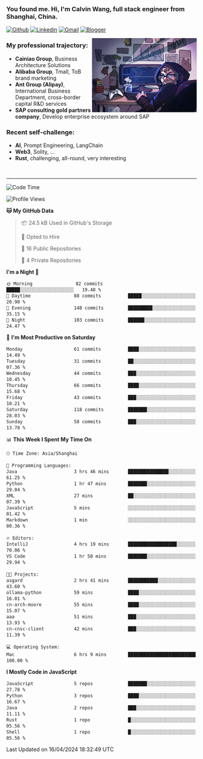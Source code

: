 <!-- Greeting -->
### You found me. Hi, I'm Calvin Wang, full stack engineer from Shanghai, China.

[![Github](https://img.shields.io/badge/-Github-000?style=flat&logo=Github&logoColor=white)](https://github.com/wangjunneil)
[![Linkedin](https://img.shields.io/badge/-LinkedIn-blue?style=flat&logo=Linkedin&logoColor=white)](https://www.linkedin.com/in/wangjunneil/)
[![Gmail](https://img.shields.io/badge/-Gmail-c14438?style=flat&logo=Gmail&logoColor=white)](mailto:wangjunneil@gmail.com)
[![Blogger](https://img.shields.io/badge/-Blogger-gray?style=flat&logo=Blogger&logoColor=white)](https://www.wangjun.dev)

<!--Introduction -->

<img align="right" alt="img" src="https://raw.githubusercontent.com/wangjunneil/wangjunneil/main/imgs/cover_image.png" width="55%" height="auto" />

### My professional trajectory: 
- **Cainiao Group**, Business Architecture Solutions
- **Alibaba Group**, Tmall, ToB brand marketing
- **Ant Group (Alipay)**, International Business Department, cross-border capital R&D services
- **SAP consulting gold partners company**, Develop enterprise ecosystem around SAP
### Recent self-challenge:
- **AI**, Prompt Engineering, LangChain
- **Web3**, Solity, ...
- **Rust**, challenging, all-round, very interesting

<br/>

---
<!-- Your badges -->

<!--START_SECTION:waka-->
![Code Time](http://img.shields.io/badge/Code%20Time-163%20hrs%2043%20mins-blue)

![Profile Views](http://img.shields.io/badge/Profile%20Views-0-blue)

**🐱 My GitHub Data** 

> 📦 24.5 kB Used in GitHub's Storage 
 > 
> 💼 Opted to Hire
 > 
> 📜 16 Public Repositories 
 > 
> 🔑 4 Private Repositories 
 > 
**I'm a Night 🦉** 

```text
🌞 Morning                82 commits          █████░░░░░░░░░░░░░░░░░░░░   19.48 % 
🌆 Daytime                88 commits          █████░░░░░░░░░░░░░░░░░░░░   20.90 % 
🌃 Evening                148 commits         █████████░░░░░░░░░░░░░░░░   35.15 % 
🌙 Night                  103 commits         ██████░░░░░░░░░░░░░░░░░░░   24.47 % 
```
📅 **I'm Most Productive on Saturday** 

```text
Monday                   61 commits          ████░░░░░░░░░░░░░░░░░░░░░   14.49 % 
Tuesday                  31 commits          ██░░░░░░░░░░░░░░░░░░░░░░░   07.36 % 
Wednesday                44 commits          ███░░░░░░░░░░░░░░░░░░░░░░   10.45 % 
Thursday                 66 commits          ████░░░░░░░░░░░░░░░░░░░░░   15.68 % 
Friday                   43 commits          ███░░░░░░░░░░░░░░░░░░░░░░   10.21 % 
Saturday                 118 commits         ███████░░░░░░░░░░░░░░░░░░   28.03 % 
Sunday                   58 commits          ███░░░░░░░░░░░░░░░░░░░░░░   13.78 % 
```


📊 **This Week I Spent My Time On** 

```text
🕑︎ Time Zone: Asia/Shanghai

💬 Programming Languages: 
Java                     3 hrs 46 mins       ███████████████░░░░░░░░░░   61.25 % 
Python                   1 hr 47 mins        ███████░░░░░░░░░░░░░░░░░░   29.04 % 
XML                      27 mins             ██░░░░░░░░░░░░░░░░░░░░░░░   07.39 % 
JavaScript               5 mins              ░░░░░░░░░░░░░░░░░░░░░░░░░   01.42 % 
Markdown                 1 min               ░░░░░░░░░░░░░░░░░░░░░░░░░   00.36 % 

🔥 Editors: 
IntelliJ                 4 hrs 19 mins       ██████████████████░░░░░░░   70.06 % 
VS Code                  1 hr 50 mins        ███████░░░░░░░░░░░░░░░░░░   29.94 % 

🐱‍💻 Projects: 
asgard                   2 hrs 41 mins       ███████████░░░░░░░░░░░░░░   43.60 % 
ollama-python            59 mins             ████░░░░░░░░░░░░░░░░░░░░░   16.01 % 
cn-arch-moore            55 mins             ████░░░░░░░░░░░░░░░░░░░░░   15.07 % 
aaa                      51 mins             ███░░░░░░░░░░░░░░░░░░░░░░   13.93 % 
cn-cnsc-client           42 mins             ███░░░░░░░░░░░░░░░░░░░░░░   11.39 % 

💻 Operating System: 
Mac                      6 hrs 9 mins        █████████████████████████   100.00 % 
```

**I Mostly Code in JavaScript** 

```text
JavaScript               5 repos             ███████░░░░░░░░░░░░░░░░░░   27.78 % 
Python                   3 repos             ████░░░░░░░░░░░░░░░░░░░░░   16.67 % 
Java                     2 repos             ███░░░░░░░░░░░░░░░░░░░░░░   11.11 % 
Rust                     1 repo              █░░░░░░░░░░░░░░░░░░░░░░░░   05.56 % 
Shell                    1 repo              █░░░░░░░░░░░░░░░░░░░░░░░░   05.56 % 
```




 Last Updated on 16/04/2024 18:32:49 UTC
<!--END_SECTION:waka-->
